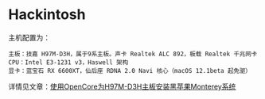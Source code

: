 # Hackintosh

主机配置为：
```
主板：技嘉 H97M-D3H，属于9系主板。声卡 Realtek ALC 892，板载 Realtek 千兆网卡
CPU：Intel E3-1231 v3，Haswell 架构
显卡：蓝宝石 RX 6600XT，仙后座 RDNA 2.0 Navi 核心（macOS 12.1beta 起免驱）
```

详情见文章：[使用OpenCore为H97M-D3H主板安装黑苹果Monterey系统](https://www.wenboz.com/p/9770.html)
